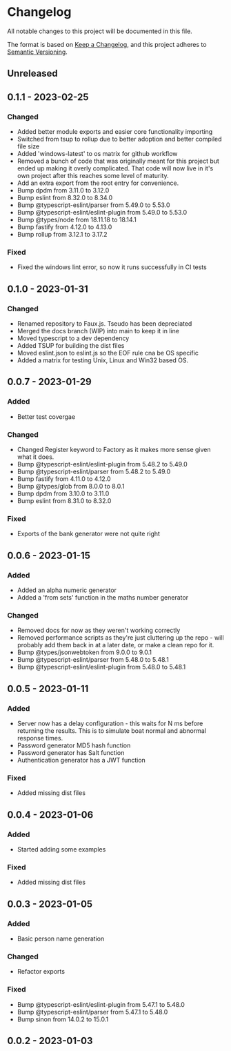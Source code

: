 # Changelog

All notable changes to this project will be documented in this file.

The format is based on [Keep a Changelog](https://keepachangelog.com/en/1.0.0/),
and this project adheres to [Semantic Versioning](https://semver.org/spec/v2.0.0.html).

## Unreleased

## 0.1.1 - 2023-02-25
### Changed
- Added better module exports and easier core functionality importing
- Switched from tsup to rollup due to better adoption and better compiled file size
- Added 'windows-latest' to os matrix for github workflow
- Removed a bunch of code that was originally meant for this project but ended up making it overly complicated. That code will now live in it's own project after this reaches some level of maturity.
- Add an extra export from the root entry for convenience.
- Bump dpdm from 3.11.0 to 3.12.0
- Bump eslint from 8.32.0 to 8.34.0
- Bump @typescript-eslint/parser from 5.49.0 to 5.53.0
- Bump @typescript-eslint/eslint-plugin from 5.49.0 to 5.53.0
- Bump @types/node from 18.11.18 to 18.14.1
- Bump fastify from 4.12.0 to 4.13.0
- Bump rollup from 3.12.1 to 3.17.2

### Fixed
- Fixed the windows lint error, so now it runs successfully in CI tests

## 0.1.0 - 2023-01-31
### Changed
- Renamed repository to Faux.js. Tseudo has been depreciated
- Merged the docs branch (WIP) into main to keep it in line
- Moved typescript to a dev dependency
- Added TSUP for building the dist files
- Moved eslint.json to eslint.js so the EOF rule cna be OS specific
- Added a matrix for testing Unix, Linux and Win32 based OS.

## 0.0.7 - 2023-01-29
### Added
- Better test covergae

### Changed
- Changed Register keyword to Factory as it makes more sense given what it does.
- Bump @typescript-eslint/eslint-plugin from 5.48.2 to 5.49.0
- Bump @typescript-eslint/parser from 5.48.2 to 5.49.0
- Bump fastify from 4.11.0 to 4.12.0
- Bump @types/glob from 8.0.0 to 8.0.1
- Bump dpdm from 3.10.0 to 3.11.0
- Bump eslint from 8.31.0 to 8.32.0

### Fixed
- Exports of the bank generator were not quite right

## 0.0.6 - 2023-01-15
### Added
- Added an alpha numeric generator
- Added a 'from sets' function in the maths number generator

### Changed
- Removed docs for now as they weren't working correctly
- Removed performance scripts as they're just cluttering up the repo - will probably add them back in at a later date, or make a clean repo for it.
- Bump @types/jsonwebtoken from 9.0.0 to 9.0.1
- Bump @typescript-eslint/parser from 5.48.0 to 5.48.1
- Bump @typescript-eslint/eslint-plugin from 5.48.0 to 5.48.1

## 0.0.5 - 2023-01-11
### Added
- Server now has a delay configuration - this waits for N ms before returning the results. This is to simulate boat normal and abnormal response times.
- Password generator MD5 hash function
- Password generator has Salt function
- Authentication generator has a JWT function

### Fixed
- Added missing dist files

## 0.0.4 - 2023-01-06
### Added
- Started adding some examples

### Fixed
- Added missing dist files

## 0.0.3 - 2023-01-05
### Added
- Basic person name generation

### Changed
- Refactor exports

### Fixed
- Bump @typescript-eslint/eslint-plugin from 5.47.1 to 5.48.0
- Bump @typescript-eslint/parser from 5.47.1 to 5.48.0
- Bump sinon from 14.0.2 to 15.0.1

## 0.0.2 - 2023-01-03
